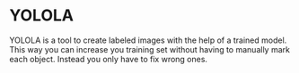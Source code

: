 # YOLOLA
YOLOLA is a tool to create labeled images with the help of a trained model.
This way you can increase you training set without having to manually mark each object.
Instead you only have to fix wrong ones.
